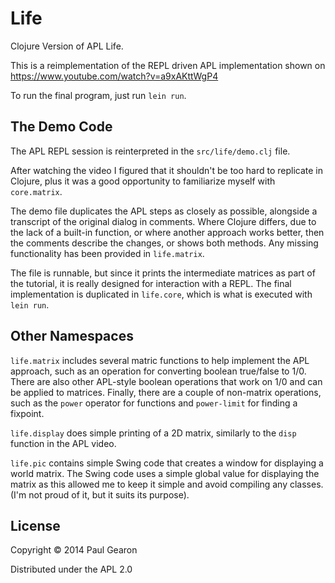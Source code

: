 # Life

Clojure Version of APL Life.

This is a reimplementation of the REPL driven APL implementation
shown on https://www.youtube.com/watch?v=a9xAKttWgP4

To run the final program, just run `lein run`.

## The Demo Code

The APL REPL session is reinterpreted in the `src/life/demo.clj`
file.

After watching the video I figured that it shouldn't be too hard
to replicate in Clojure, plus it was a good opportunity to
familiarize myself with `core.matrix`.

The demo file duplicates the APL steps as closely as possible,
alongside a transcript of the original dialog in comments.
Where Clojure differs, due to the lack of a built-in function, or
where another approach works better, then the comments describe
the changes, or shows both methods. Any missing functionality has
been provided in `life.matrix`.

The file is runnable, but since it prints the intermediate matrices
as part of the tutorial, it is really designed for interaction with
a REPL. The final implementation is duplicated in `life.core`,
which is what is executed with `lein run`.

## Other Namespaces

`life.matrix` includes several matric functions to help implement
the APL approach, such as an operation for converting boolean
true/false to 1/0. There are also other APL-style boolean operations
that work on 1/0 and can be applied to matrices. Finally, there are
a couple of non-matrix operations, such as the `power` operator for
functions and `power-limit` for finding a fixpoint.

`life.display` does simple printing of a 2D matrix, similarly to
the `disp` function in the APL video.

`life.pic` contains simple Swing code that creates a window for
displaying a world matrix. The Swing code uses a simple global value
for displaying the matrix as this allowed me to keep it simple and
avoid compiling any classes. (I'm not proud of it, but it suits its
purpose).

## License

Copyright © 2014 Paul Gearon

Distributed under the APL 2.0
